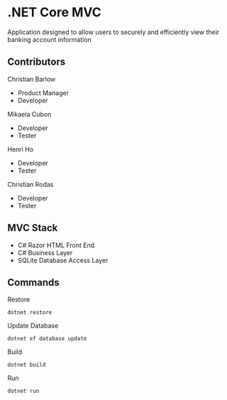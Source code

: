 # .NET Core MVC 
Application designed to allow users to securely and efficiently view their banking account information

## Contributors
Christian Barlow
- Product Manager
- Developer

Mikaela Cubon
  - Developer
  - Tester 
  
Henri Ho
  - Developer
  - Tester

Christian Rodas
  - Developer
  - Tester

## MVC Stack
- C# Razor HTML Front End
- C# Business Layer
- SQLite Database Access Layer


## Commands

Restore

```dotnet restore```

Update Database

```dotnet ef database update```

Build

```dotnet build```

Run

```dotnet run```
